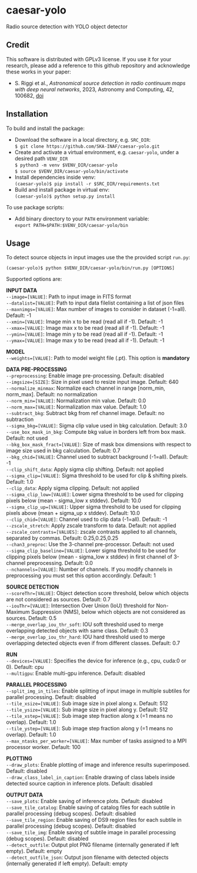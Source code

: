 # caesar-yolo
Radio source detection with YOLO object detector

## **Credit**
This software is distributed with GPLv3 license. If you use it for your research, please add a reference to this github repository and acknowledge these works in your paper:   

* S. Riggi et al., *Astronomical source detection in radio continuum maps with deep neural networks*, 2023, Astronomy and Computing, 42, 100682, [doi](https://doi.org/10.1016/j.ascom.2022.100682)    

## **Installation**  

To build and install the package:    

* Download the software in a local directory, e.g. ```SRC_DIR```:   
  ```$ git clone https://github.com/SKA-INAF/caesar-yolo.git```   
* Create and activate a virtual environment, e.g. ```caesar-yolo```, under a desired path ```VENV_DIR```     
  ```$ python3 -m venv $VENV_DIR/caesar-yolo```    
  ```$ source $VENV_DIR/caesar-yolo/bin/activate```   
* Install dependencies inside venv:   
  ```(caesar-yolo)$ pip install -r $SRC_DIR/requirements.txt```   
* Build and install package in virtual env:   
  ```(caesar-yolo)$ python setup.py install```    
       
To use package scripts:

* Add binary directory to your ```PATH``` environment variable:   
  ``` export PATH=$PATH:$VENV_DIR/caesar-yolo/bin ```    

## **Usage**  

To detect source objects in input images use the the provided script ```run.py```:   

```(caesar-yolo)$ python $VENV_DIR/caesar-yolo/bin/run.py [OPTIONS]```    

Supported options are:  

**INPUT DATA**  
	`--image=[VALUE]`: Path to input image in FITS format   
 	`--datalist=[VALUE]`: Path to input data filelist containing a list of json files   
 	`--maxnimgs=[VALUE]`: Max number of images to consider in dataset (-1=all). Default: -1   
  	`--xmin=[VALUE]`: Image min x to be read (read all if -1). Default: -1   
  	`--xmax=[VALUE]`: Image max x to be read (read all if -1). Default: -1   
  	`--ymin=[VALUE]`: Image min y to be read (read all if -1). Default: -1   
  	`--ymax=[VALUE]`: Image max y to be read (read all if -1). Default: -1   	
  
**MODEL**  
	`--weights=[VALUE]`: Path to model weight file (.pt). This option is **mandatory**    
 
**DATA PRE-PROCESSING**     
  `--preprocessing`: Enable image pre-processing. Default: disabled   
  `--imgsize=[SIZE]`: Size in pixel used to resize input image. Default: 640     
  `--normalize_minmax`: Normalize each channel in range [norm_min, norm_max]. Default: no normalization    
  `--norm_min=[VALUE]`: Normalization min value. Default: 0.0    
  `--norm_max=[VALUE]`: Normalization max value. Default: 1.0   
  `--subtract_bkg`: Subtract bkg from ref channel image. Default: no subtraction  
  `--sigma_bkg=[VALUE]`: Sigma clip value used in bkg calculation. Default: 3.0  
  `--use_box_mask_in_bkg`: Compute bkg value in borders left from box mask. Default: not used   
  `--bkg_box_mask_fract=[VALUE]`: Size of mask box dimensions with respect to image size used in bkg calculation. Default: 0.7   
  `--bkg_chid=[VALUE]`: Channel used to subtract background (-1=all). Default: -1   
  `--clip_shift_data`: Apply sigma clip shifting. Default: not applied   
  `--sigma_clip=[VALUE]`: Sigma threshold to be used for clip & shifting pixels. Default: 1.0    
  `--clip_data`: Apply sigma clipping. Default: not applied    
  `--sigma_clip_low=[VALUE]`: Lower sigma threshold to be used for clipping pixels below (mean - sigma_low x stddev). Default: 10.0   
  `--sigma_clip_up=[VALUE]`: Upper sigma threshold to be used for clipping pixels above (mean + sigma_up x stddev). Default: 10.0     
  `--clip_chid=[VALUE]`: Channel used to clip data (-1=all). Default: -1     
  `--zscale_stretch`: Apply zscale transform to data. Default: not applied    
  `--zscale_contrasts=[VALUES]`: zscale contrasts applied to all channels, separated by commas. Default: 0.25,0.25,0.25        
  `--chan3_preproc`: Use the 3-channel pre-processor. Default: not used          
  `--sigma_clip_baseline=[VALUE]`: Lower sigma threshold to be used for clipping pixels below (mean - sigma_low x stddev) in first channel of 3-channel preprocessing. Default: 0.0         
  `--nchannels=[VALUE]`: Number of channels. If you modify channels in preprocessing you must set this option accordingly. Default: 1        

**SOURCE DETECTION**    
	`--scoreThr=[VALUE]`: Object detection score threshold, below which objects are not considered as sources. Default: 0.7       
	`--iouThr=[VALUE]`: Intersection Over Union (IoU) threshold for Non-Maximum Suppression (NMS), below which objects are not considered as sources. Default: 0.5       
	`--merge_overlap_iou_thr_soft`: IOU soft threshold used to merge overlapping detected objects with same class. Default: 0.3       
	`--merge_overlap_iou_thr_hard`: IOU hard threshold used to merge overlapping detected objects even if from different classes. Default: 0.7       

**RUN**  
	`--devices=[VALUE]`: Specifies the device for inference (e.g., cpu, cuda:0 or 0). Default: cpu   
 	`--multigpu`: Enable multi-gpu inference. Default: disabled     

**PARALLEL PROCESSING**  
	`--split_img_in_tiles`: Enable splitting of input image in multiple subtiles for parallel processing. Default: disabled   
 	`--tile_xsize=[VALUE]`: Sub image size in pixel along x. Default: 512   
	`--tile_ysize=[VALUE]`: Sub image size in pixel along y. Default: 512   
	`--tile_xstep=[VALUE]`: Sub image step fraction along x (=1 means no overlap). Default: 1.0   
 	`--tile_ystep=[VALUE]`: Sub image step fraction along y (=1 means no overlap). Default: 1.0    
  	`--max_ntasks_per_worker=[VALUE]`: Max number of tasks assigned to a MPI processor worker. Default: 100      
   
**PLOTTING**  
	`--draw_plots`: Enable plotting of image and inference results superimposed. Default: disabled   
 	`--draw_class_label_in_caption`: Enable drawing of class labels inside detected source caption in inference plots. Default: disabled   

 **OUTPUT DATA**  
	`--save_plots`: Enable saving of inference plots. Default: disabled   
	`--save_tile_catalog`: Enable saving of catalog files for each subtile in parallel processing (debug scopes). Default: disabled   
 	`--save_tile_region`: Enable saving of DS9 region files for each subtile in parallel processing (debug scopes). Default: disabled   
  	`--save_tile_img`: Enable saving of subtile image in parallel processing (debug scopes). Default: disabled   
   	`--detect_outfile`: Output plot PNG filename (internally generated if left empty). Default: empty   
	`--detect_outfile_json`: Output json filename with detected objects (internally generated if left empty). Default: empty      	
